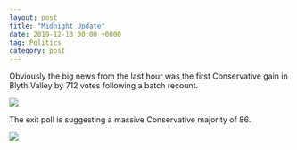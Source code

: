 ```yaml
---
layout: post
title: "Midnight Update"
date: 2019-12-13 00:00 +0000
tag: Politics
category: post
---
```


Obviously the big news from the last hour was the first Conservative gain in Blyth Valley by 712 votes following a batch recount.

![](https://joshsblogaboutstuff.files.wordpress.com/2019/12/uk-2019-election-results-map-1.png?w=731)

The exit poll is suggesting a massive Conservative majority of 86.

![](https://joshsblogaboutstuff.files.wordpress.com/2019/12/uk-general-elections-2010-19-exit-poll-2.png?w=851)
